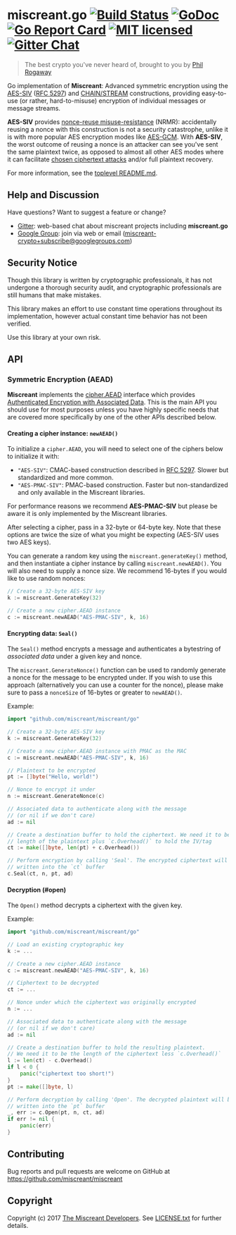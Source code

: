 # miscreant.go [![Build Status][build-shield]][build-link] [![GoDoc][godoc-shield]][godoc-link] [![Go Report Card][goreport-shield]][goreport-link] [![MIT licensed][license-shield]][license-link] [![Gitter Chat][gitter-image]][gitter-link]

[build-shield]: https://secure.travis-ci.org/miscreant/miscreant.svg?branch=master
[build-link]: http://travis-ci.org/miscreant/miscreant
[godoc-shield]: https://godoc.org/github.com/miscreant/miscreant/go?status.svg
[godoc-link]: https://godoc.org/github.com/miscreant/miscreant/go
[goreport-shield]: https://goreportcard.com/badge/github.com/miscreant/miscreant
[goreport-link]: https://goreportcard.com/report/github.com/miscreant/miscreant
[license-shield]: https://img.shields.io/badge/license-MIT-blue.svg
[license-link]: https://github.com/miscreant/miscreant/blob/master/LICENSE.txt
[gitter-image]: https://badges.gitter.im/badge.svg
[gitter-link]: https://gitter.im/miscreant/Lobby

> The best crypto you've never heard of, brought to you by [Phil Rogaway]

Go implementation of **Miscreant**: Advanced symmetric encryption using the
[AES-SIV] ([RFC 5297]) and [CHAIN/STREAM] constructions, providing easy-to-use
(or rather, hard-to-misuse) encryption of individual messages or message
streams.

**AES-SIV** provides [nonce-reuse misuse-resistance] (NRMR): accidentally
reusing a nonce with this construction is not a security catastrophe,
unlike it is with more popular AES encryption modes like [AES-GCM].
With **AES-SIV**, the worst outcome of reusing a nonce is an attacker
can see you've sent the same plaintext twice, as opposed to almost all other
AES modes where it can facilitate [chosen ciphertext attacks] and/or
full plaintext recovery.

For more information, see the [toplevel README.md].

[Phil Rogaway]: https://en.wikipedia.org/wiki/Phillip_Rogaway
[AES-SIV]: https://www.iacr.org/archive/eurocrypt2006/40040377/40040377.pdf
[RFC 5297]: https://tools.ietf.org/html/rfc5297
[CHAIN/STREAM]: http://web.cs.ucdavis.edu/~rogaway/papers/oae.pdf
[nonce-reuse misuse-resistance]: https://www.lvh.io/posts/nonce-misuse-resistance-101.html
[AES-GCM]: https://en.wikipedia.org/wiki/Galois/Counter_Mode
[chosen ciphertext attacks]: https://en.wikipedia.org/wiki/Chosen-ciphertext_attack
[toplevel README.md]: https://github.com/miscreant/miscreant/blob/master/README.md

## Help and Discussion

Have questions? Want to suggest a feature or change?

* [Gitter]: web-based chat about miscreant projects including **miscreant.go**
* [Google Group]: join via web or email ([miscreant-crypto+subscribe@googlegroups.com])

[Gitter]: https://gitter.im/miscreant/Lobby
[Google Group]: https://groups.google.com/forum/#!forum/miscreant-crypto
[miscreant-crypto+subscribe@googlegroups.com]: mailto:miscreant-crypto+subscribe@googlegroups.com?subject=subscribe

## Security Notice

Though this library is written by cryptographic professionals, it has not
undergone a thorough security audit, and cryptographic professionals are still
humans that make mistakes.

This library makes an effort to use constant time operations throughout its
implementation, however actual constant time behavior has not been verified.

Use this library at your own risk.

## API

### Symmetric Encryption (AEAD)

**Miscreant** implements the [cipher.AEAD] interface which provides
[Authenticated Encryption with Associated Data]. This is the main API you
should use for most purposes unless you have highly specific needs that are
covered more specifically by one of the other APIs described below.

#### Creating a cipher instance: `newAEAD()`

To initialize a `cipher.AEAD`, you will need to select one of the ciphers
below to initialize it with:

* `"AES-SIV"`: CMAC-based construction described in [RFC 5297]. Slower but
  standardized and more common.
* `"AES-PMAC-SIV"`: PMAC-based construction. Faster but non-standardized and
  only available in the Miscreant libraries.

For performance reasons we recommend **AES-PMAC-SIV** but please be aware it
is only implemented by the Miscreant libraries.

After selecting a cipher, pass in a 32-byte or 64-byte key. Note that these
options are twice the size of what you might be expecting (AES-SIV uses two
AES keys).

You can generate a random key using the `miscreant.generateKey()` method, and
then instantiate a cipher instance by calling `miscreant.newAEAD()`. You will
also need to supply a nonce size. We recommend 16-bytes if you would like to
use random nonces:

```go
// Create a 32-byte AES-SIV key
k := miscreant.GenerateKey(32)

// Create a new cipher.AEAD instance
c := miscreant.newAEAD("AES-PMAC-SIV", k, 16)
```

[cipher.AEAD]: https://golang.org/pkg/crypto/cipher/#AEAD
[Authenticated Encryption with Associated Data]: https://en.wikipedia.org/wiki/Authenticated_encryption

#### Encrypting data: `Seal()`

The `Seal()` method encrypts a message and authenticates a bytestring of
*associated data* under a given key and nonce.

The `miscreant.GenerateNonce()` function can be used to randomly generate a
nonce for the message to be encrypted under. If you wish to use this approach
(alternatively you can use a counter for the nonce), please make sure to pass
a `nonceSize` of 16-bytes or greater to `newAEAD()`.

Example:

```go
import "github.com/miscreant/miscreant/go"

// Create a 32-byte AES-SIV key
k := miscreant.GenerateKey(32)

// Create a new cipher.AEAD instance with PMAC as the MAC
c := miscreant.newAEAD("AES-PMAC-SIV", k, 16)

// Plaintext to be encrypted
pt := []byte("Hello, world!")

// Nonce to encrypt it under
n := miscreant.GenerateNonce(c)

// Associated data to authenticate along with the message
// (or nil if we don't care)
ad := nil

// Create a destination buffer to hold the ciphertext. We need it to be the
// length of the plaintext plus `c.Overhead()` to hold the IV/tag
ct := make([]byte, len(pt) + c.Overhead())

// Perform encryption by calling 'Seal'. The encrypted ciphertext will be
// written into the `ct` buffer
c.Seal(ct, n, pt, ad)
```

#### Decryption (#open)

The `Open()` method decrypts a ciphertext with the given key.

Example:

```go
import "github.com/miscreant/miscreant/go"

// Load an existing cryptographic key
k := ...

// Create a new cipher.AEAD instance
c := miscreant.newAEAD("AES-PMAC-SIV", k, 16)

// Ciphertext to be decrypted
ct := ...

// Nonce under which the ciphertext was originally encrypted
n := ...

// Associated data to authenticate along with the message
// (or nil if we don't care)
ad := nil

// Create a destination buffer to hold the resulting plaintext.
// We need it to be the length of the ciphertext less `c.Overhead()`
l := len(ct) - c.Overhead()
if l < 0 {
    panic("ciphertext too short!")
}
pt := make([]byte, l)

// Perform decryption by calling 'Open'. The decrypted plaintext will be
// written into the `pt` buffer
_, err := c.Open(pt, n, ct, ad)
if err != nil {
    panic(err)
}
```

## Contributing

Bug reports and pull requests are welcome on GitHub at https://github.com/miscreant/miscreant

## Copyright

Copyright (c) 2017 [The Miscreant Developers][AUTHORS].
See [LICENSE.txt] for further details.

[AUTHORS]: https://github.com/miscreant/miscreant/blob/master/AUTHORS.md
[LICENSE.txt]: https://github.com/miscreant/miscreant/blob/master/LICENSE.txt
